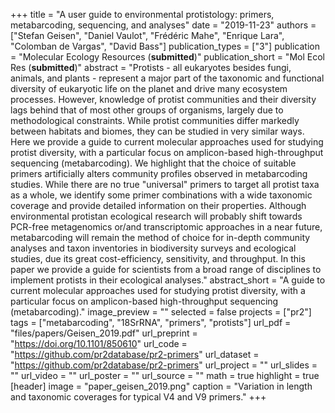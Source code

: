 +++
title = "A user guide to environmental protistology: primers, metabarcoding, sequencing, and analyses"
date = "2019-11-23"
authors = ["Stefan Geisen", "Daniel Vaulot", "Frédéric Mahe", "Enrique Lara", "Colomban de Vargas", "David Bass"]
publication_types = ["3"]
publication = "Molecular Ecology Resources (**submitted**)"
publication_short = "Mol Ecol Res (**submitted**)"
abstract = "Protists - all eukaryotes besides fungi, animals, and plants - represent a major part of the taxonomic and functional diversity of eukaryotic life on the planet and drive many ecosystem processes. However, knowledge of protist communities and their diversity lags behind that of most other groups of organisms, largely due to methodological constraints. While protist communities differ markedly between habitats and biomes, they can be studied in very similar ways. Here we provide a guide to current molecular approaches used for studying protist diversity, with a particular focus on amplicon-based high-throughput sequencing (metabarcoding). We highlight that the choice of suitable primers artificially alters community profiles observed in metabarcoding studies. While there are no true "universal" primers to target all protist taxa as a whole, we identify some primer combinations with a wide taxonomic coverage and provide detailed information on their properties. Although environmental protistan ecological research will probably shift towards PCR-free metagenomics or/and transcriptomic approaches in a near future, metabarcoding will remain the method of choice for in-depth community analyses and taxon inventories in biodiversity surveys and ecological studies, due its great cost-efficiency, sensitivity, and throughput. In this paper we provide a guide for scientists from a broad range of disciplines to implement protists in their ecological analyses."
abstract_short = "A guide to current molecular approaches used for studying protist diversity, with a particular focus on amplicon-based high-throughput sequencing (metabarcoding)."
image_preview = ""
selected = false
projects = ["pr2"]
tags = ["metabarcoding", "18SrRNA", "primers", "protists"]
url_pdf = "files/papers/Geisen_2019.pdf"
url_preprint = "https://doi.org/10.1101/850610"
url_code = "https://github.com/pr2database/pr2-primers"
url_dataset = "https://github.com/pr2database/pr2-primers"
url_project = ""
url_slides = ""
url_video = ""
url_poster = ""
url_source = ""
math = true
highlight = true
[header]
image = "paper_geisen_2019.png"
caption = "Variation in length and taxonomic coverages for typical V4 and V9 primers."
+++
